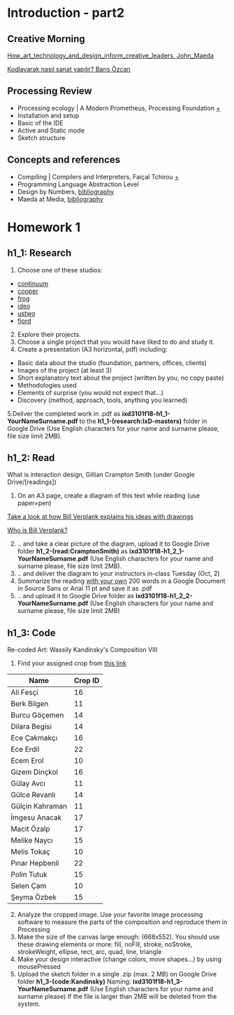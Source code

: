 # Introduction - part2
## Creative Morning
[How_art_technology_and_design_inform_creative_leaders. John_Maeda](https://www.ted.com/talks/john_maeda_how_art_technology_and_design_inform_creative_leaders?language=en)

[Kodlayarak nasıl sanat yapılır? Barış Özcan](https://www.youtube.com/watch?v=WzNA02gjcPE)

## Processing Review
- Processing ecology | A Modern Prometheus, Processing Foundation [+](https://medium.com/processing-foundation/a-modern-prometheus-59aed94abe85)
- Installation and setup
- Basic of the IDE
- Active and Static mode
- Sketch structure

## Concepts and references
- Compiling | Compilers and Interpreters, Faiçal Tchirou [+](https://hackernoon.com/compilers-and-interpreters-3e354a2e41cf)
- Programming Language Abstraction Level
- Design by Numbers, [bibliography](https://github.com/ixd-izmir/ixd3101f18/blob/master/extendedBibliography.md)
- Maeda at Media, [bibliography](https://github.com/ixd-izmir/ixd3101f18/blob/master/extendedBibliography.md)

# Homework 1

## h1_1: Research
1. Choose one of these studios:
- [continuum](www.continuuminnovation.com)
- [cooper](https://www.cooper.com)
- [frog](https://www.frogdesign.com)
- [ideo](https://www.ideo.com)
- [ustwo](https://www.ustwo.com)
- [fjord](https://www.fjordnet.com)
2. Explore their projects.
3. Choose a single project that you would have liked to do and study it.
4. Create a presentation (A3 horizontal, pdf) including:
- Basic data about the studio (foundation, partners, offices, clients)
- Images of the project (at least 3)
- Short explanatory text about the project (written by you, no copy paste)
- Methodologies used
- Elements of surprise (you would not expect that...)
- Discovery (method, approach, tools, anything you learned)

5.Deliver the completed work in .pdf as **ixd3101f18-h1_1-YourNameSurname.pdf** to the **h1_1-(research:IxD-masters)** folder in Google Drive (Use English characters for your name and surname please, file size limit 2MB).

## h1_2: Read
What is interaction design, Gillian Crampton Smith (under Google Drive/[readings])

1. On an A3 page, create a diagram of this text while reading (use paper+pen)

[Take a look at how Bill Verplank explains his ideas with drawings](https://www.youtube.com/watch?v=C3rxCLhzmXY)

[Who is Bill Verplank?](http://www.designinginteractions.com/interviews/BillVerplank)

2. .. and take a clear picture of the diagram, upload it to Google Drive folder **h1_2-(read:CramptonSmith)** as **ixd3101f18-h1_2_1-YourNameSurname.pdf** (Use English characters for your name and surname please, file size limit 2MB).
3. .. and deliver the diagram to your instructors in-class Tuesday (Oct, 2)
4. Summarize the reading <u>with your own</u> 200 words in a Google Document in Source Sans or Arial 11 pt and save it as .pdf
5. .. and upload it to Google Drive folder as **ixd3101f18-h1_2_2-YourNameSurname.pdf** (Use English characters for your name and surname please, file size limit 2MB)

## h1_3: Code
Re-coded Art: Wassily Kandinsky's Composition VIII

1. Find your assigned crop from [this link](https://github.com/ixd-izmir/ixd3101f18/tree/master/week1/resources)

| __Name__ | __Crop ID__ |
|-------------|------------|
| Ali Fesçi | 16 |
| Berk Bilgen | 11 | 
| Burcu Göçemen | 14 | 
| Dilara Begisi | 14 |
| Ece Çakmakçı | 16 | 
| Ece Erdil | 22 |
| Ecem Erol | 10 | 
| Gizem Dinçkol | 16 |
| Gülay Avcı | 11 |
| Gülce Revanlı | 14 | 
| Gülçin Kahraman | 11 | 
| İmgesu Anacak | 17 | 
| Macit Özalp | 17 | 
| Melike Naycı | 15 | 
| Melis Tokaç | 10 | 
| Pınar Hepbenli | 22 |
| Polin Tutuk | 15 | 
| Selen Çam | 10 | 
| Şeyma Özbek | 15 |

2. Analyze the cropped image. Use your favorite image processing software to measure the parts of the composition and reproduce them in Processing
3. Make the size of the canvas large enough: (668x552). You should use these drawing elements or more:
fill, noFill, stroke, noStroke, strokeWeight, ellipse, rect, arc, quad, line, triangle
4. Make your design interactive (change colors, move shapes...) by using mousePressed 
5. Upload the sketch folder in a single .zip (max. 2 MB) on Google Drive folder **h1_3-(code:Kandinsky)** 
Naming: **ixd3101f18-h1_3-YourNameSurname.pdf**  (Use English characters for your name and surname please) If the file is larger than 2MB will be deleted from the system.



